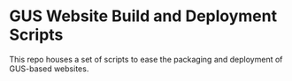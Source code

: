 # GUS Website Build and Deployment Scripts

This repo houses a set of scripts to ease the packaging and deployment of GUS-based websites.

